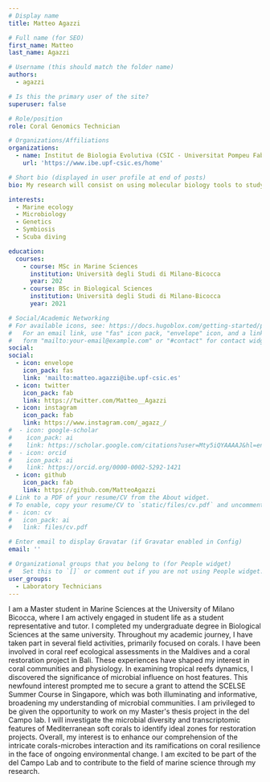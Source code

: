 ```yaml
---
# Display name
title: Matteo Agazzi

# Full name (for SEO)
first_name: Matteo
last_name: Agazzi

# Username (this should match the folder name)
authors:
  - agazzi

# Is this the primary user of the site?
superuser: false

# Role/position
role: Coral Genomics Technician

# Organizations/Affiliations
organizations:
  - name: Institut de Biologia Evolutiva (CSIC - Universitat Pompeu Fabra)
    url: 'https://www.ibe.upf-csic.es/home'

# Short bio (displayed in user profile at end of posts)
bio: My research will consist on using molecular biology tools to study the microbial and functional heterogeneity of Mediterranean coral corlonies.

interests:
  - Marine ecology
  - Microbiology
  - Genetics
  - Symbiosis
  - Scuba diving

education:
  courses:
    - course: MSc in Marine Sciences
      institution: Università degli Studi di Milano-Bicocca
      year: 202
    - course: BSc in Biological Sciences
      institution: Università degli Studi di Milano-Bicocca
      year: 2021

# Social/Academic Networking
# For available icons, see: https://docs.hugoblox.com/getting-started/page-builder/#icons
#   For an email link, use "fas" icon pack, "envelope" icon, and a link in the
#   form "mailto:your-email@example.com" or "#contact" for contact widget.
social:
social:
  - icon: envelope
    icon_pack: fas
    link: 'mailto:matteo.agazzi@ibe.upf-csic.es'
  - icon: twitter
    icon_pack: fab
    link: https://twitter.com/Matteo__Agazzi
  - icon: instagram
    icon_pack: fab
    link: https://www.instagram.com/_agazz_/
#  - icon: google-scholar
#    icon_pack: ai
#    link: https://scholar.google.com/citations?user=Mty5iQYAAAAJ&hl=en
#  - icon: orcid
#    icon_pack: ai
#    link: https://orcid.org/0000-0002-5292-1421
  - icon: github
    icon_pack: fab
    link: https://github.com/MatteoAgazzi
# Link to a PDF of your resume/CV from the About widget.
# To enable, copy your resume/CV to `static/files/cv.pdf` and uncomment the lines below.
# - icon: cv
#   icon_pack: ai
#   link: files/cv.pdf

# Enter email to display Gravatar (if Gravatar enabled in Config)
email: ''

# Organizational groups that you belong to (for People widget)
#   Set this to `[]` or comment out if you are not using People widget.
user_groups:
  - Laboratory Technicians
---
```


I am a Master student in Marine Sciences at the University of Milano Bicocca, where I am actively engaged in student life as a student representative and tutor. I completed my undergraduate degree in Biological Sciences at the same university. Throughout my academic journey, I have taken part in several field activities, primarily focused on corals. I have been involved in coral reef ecological assessments in the Maldives and a coral restoration project in Bali. These experiences have shaped my interest in coral communities and physiology. In examining tropical reefs dynamics, I discovered the significance of microbial influence on host features. This newfound interest prompted me to secure a grant to attend the SCELSE Summer Course in Singapore, which was both illuminating and informative, broadening my understanding of microbial communities. I am privileged to be given the opportunity to work on my Master's thesis project in the del Campo lab. I will investigate the microbial diversity and transcriptomic features of Mediterranean soft corals to identify ideal zones for restoration projects.	Overall, my interest is to enhance our comprehension of the intricate corals-microbes interaction and its ramifications on coral resilience in the face of ongoing environmental change. I am excited to be part of the del Campo Lab and to contribute to the field of marine science through my research.
